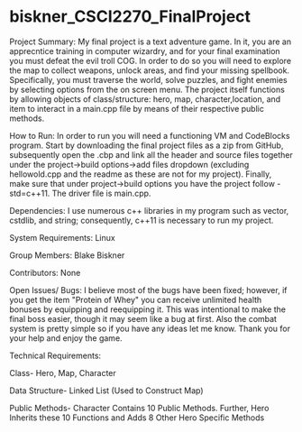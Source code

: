 # biskner_CSCI2270_FinalProject

Project Summary:
My final project is a text adventure game. In it, you are an apprecntice training in computer wizardry, and for your final examination you must defeat the evil troll COG. In order to do so you will need to explore the map to collect weapons, unlock areas, and find your missing spellbook. Specifically, you must traverse the world, solve puzzles, and fight enemies by selecting options from the on screen menu. The project itself functions by allowing objects of class/structure: hero, map, character,location, and item to interact in a main.cpp file by means of their respective public methods.

How to Run:
In order to run you will need a functioning VM and CodeBlocks program. Start by downloading the final project files as a zip from GitHub, subsequently open the .cbp and link all the header and source files together under the project->build options->add files dropdown (excluding hellowold.cpp and the readme as these are not for my project). Finally, make sure that under project->build options you have the project follow -std=c++11. The driver file is main.cpp.

Dependencies:
I use numerous c++ libraries in my program such as vector, cstdlib, and string; consequently, c++11 is necessary to run my project.

System Requirements:
Linux

Group Members:
Blake Biskner

Contributors:
None

Open Issues/ Bugs:
I believe most of the bugs have been fixed; however, if you get the item "Protein of Whey" you can receive unlimited health bonuses by equipping and reequipping it. This was intentional to make the final boss easier, though it may seem like a bug at first. Also the combat system is pretty simple so if you have any ideas let me know. Thank you for your help and enjoy the game.

Technical Requirements:

Class- Hero, Map, Character

Data Structure- Linked List (Used to Construct Map)

Public Methods- Character Contains 10 Public Methods. Further, Hero Inherits these 10 Functions and Adds 8 Other Hero Specific Methods


